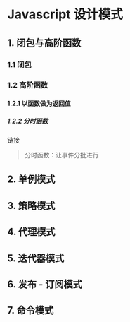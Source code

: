 # Javascript 设计模式

## 1. 闭包与高阶函数

### 1.1 闭包

### 1.2 高阶函数

#### 1.2.1 以函数做为返回值

##### 1.2.2 分时函数

[链接]('./timerSlice.js')

> 分时函数：让事件分批进行 

## 2. 单例模式

## 3. 策略模式

## 4. 代理模式

## 5. 迭代器模式

## 6. 发布 - 订阅模式

## 7. 命令模式
